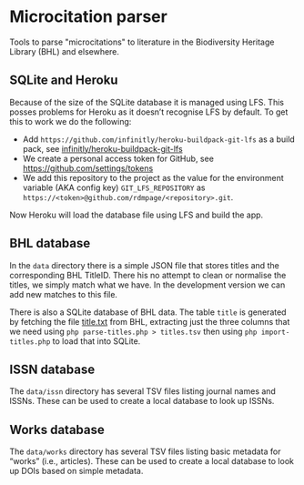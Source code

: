 # Microcitation parser


Tools to parse "microcitations" to literature in the Biodiversity Heritage Library (BHL) and elsewhere.

## SQLite and Heroku

Because of the size of the SQLite database it is managed using LFS. This posses problems for Heroku as it doesn’t recognise LFS by default. To get this to work we do the following:

- Add `https://github.com/infinitly/heroku-buildpack-git-lfs` as a build pack, see [infinitly/heroku-buildpack-git-lfs](https://github.com/infinitly/heroku-buildpack-git-lfs)
- We create a personal access token for GitHub, see https://github.com/settings/tokens
- We add this repository to the project as the value for the environment variable (AKA config key) `GIT_LFS_REPOSITORY` as `https://<token>@github.com/rdmpage/<repository>.git`.

Now Heroku will load the database file using LFS and build the app.

## BHL database

In the `data` directory there is a simple JSON file that stores titles and the corresponding BHL TitleID. There his no attempt to clean or normalise the titles, we simply match what we have. In the development version we can add new matches to this file.

There is also a SQLite database of BHL data. The table `title` is generated by fetching the file [title.txt](https://www.biodiversitylibrary.org/data/hosted/title.txt) from BHL, extracting just the three columns that we need using `php parse-titles.php > titles.tsv` then using `php import-titles.php` to load that into SQLite.

## ISSN database

The `data/issn` directory has several TSV files listing journal names and ISSNs. These can be used to create a local database to look up ISSNs.

## Works database

The `data/works` directory has several TSV files listing basic metadata for “works” (i.e., articles). These can be used to create a local database to look up DOIs based on simple metadata.


